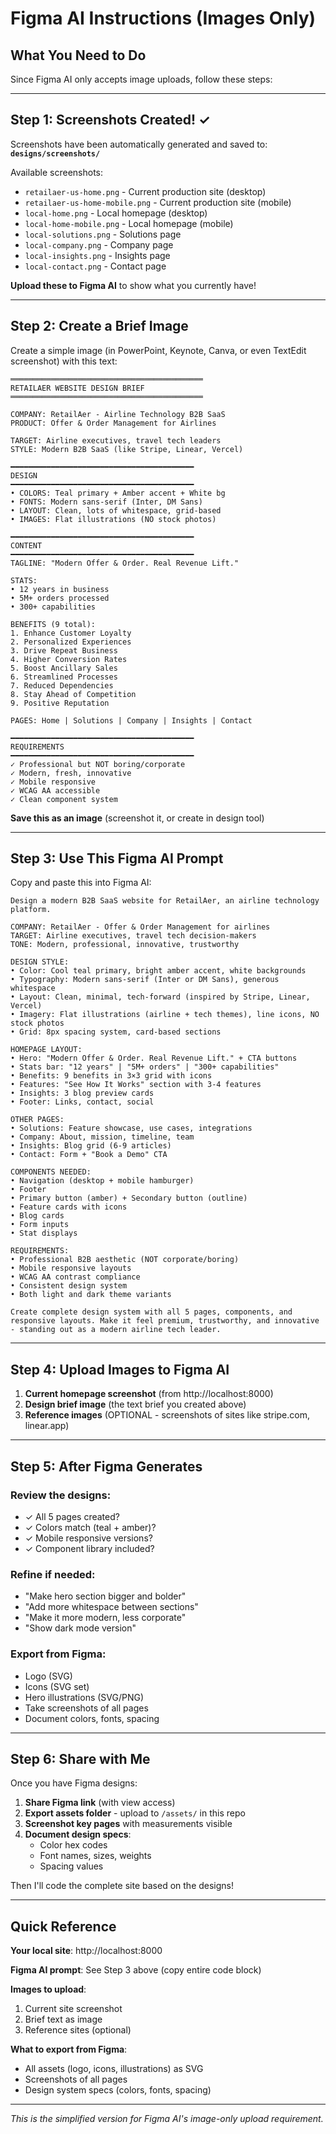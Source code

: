 # Figma AI Instructions (Images Only)

## What You Need to Do

Since Figma AI only accepts image uploads, follow these steps:

---

## Step 1: Screenshots Created! ✓

Screenshots have been automatically generated and saved to:
**`designs/screenshots/`**

Available screenshots:
- `retailaer-us-home.png` - Current production site (desktop)
- `retailaer-us-home-mobile.png` - Current production site (mobile)
- `local-home.png` - Local homepage (desktop)
- `local-home-mobile.png` - Local homepage (mobile)
- `local-solutions.png` - Solutions page
- `local-company.png` - Company page
- `local-insights.png` - Insights page
- `local-contact.png` - Contact page

**Upload these to Figma AI** to show what you currently have!

---

## Step 2: Create a Brief Image

Create a simple image (in PowerPoint, Keynote, Canva, or even TextEdit screenshot) with this text:

```
═══════════════════════════════════════════
RETAILAER WEBSITE DESIGN BRIEF
═══════════════════════════════════════════

COMPANY: RetailAer - Airline Technology B2B SaaS
PRODUCT: Offer & Order Management for Airlines

TARGET: Airline executives, travel tech leaders
STYLE: Modern B2B SaaS (like Stripe, Linear, Vercel)

━━━━━━━━━━━━━━━━━━━━━━━━━━━━━━━━━━━━━━━━━
DESIGN
━━━━━━━━━━━━━━━━━━━━━━━━━━━━━━━━━━━━━━━━━
• COLORS: Teal primary + Amber accent + White bg
• FONTS: Modern sans-serif (Inter, DM Sans)
• LAYOUT: Clean, lots of whitespace, grid-based
• IMAGES: Flat illustrations (NO stock photos)

━━━━━━━━━━━━━━━━━━━━━━━━━━━━━━━━━━━━━━━━━
CONTENT
━━━━━━━━━━━━━━━━━━━━━━━━━━━━━━━━━━━━━━━━━
TAGLINE: "Modern Offer & Order. Real Revenue Lift."

STATS:
• 12 years in business
• 5M+ orders processed
• 300+ capabilities

BENEFITS (9 total):
1. Enhance Customer Loyalty
2. Personalized Experiences
3. Drive Repeat Business
4. Higher Conversion Rates
5. Boost Ancillary Sales
6. Streamlined Processes
7. Reduced Dependencies
8. Stay Ahead of Competition
9. Positive Reputation

PAGES: Home | Solutions | Company | Insights | Contact

━━━━━━━━━━━━━━━━━━━━━━━━━━━━━━━━━━━━━━━━━
REQUIREMENTS
━━━━━━━━━━━━━━━━━━━━━━━━━━━━━━━━━━━━━━━━━
✓ Professional but NOT boring/corporate
✓ Modern, fresh, innovative
✓ Mobile responsive
✓ WCAG AA accessible
✓ Clean component system
```

**Save this as an image** (screenshot it, or create in design tool)

---

## Step 3: Use This Figma AI Prompt

Copy and paste this into Figma AI:

```
Design a modern B2B SaaS website for RetailAer, an airline technology platform.

COMPANY: RetailAer - Offer & Order Management for airlines
TARGET: Airline executives, travel tech decision-makers
TONE: Modern, professional, innovative, trustworthy

DESIGN STYLE:
• Color: Cool teal primary, bright amber accent, white backgrounds
• Typography: Modern sans-serif (Inter or DM Sans), generous whitespace
• Layout: Clean, minimal, tech-forward (inspired by Stripe, Linear, Vercel)
• Imagery: Flat illustrations (airline + tech themes), line icons, NO stock photos
• Grid: 8px spacing system, card-based sections

HOMEPAGE LAYOUT:
• Hero: "Modern Offer & Order. Real Revenue Lift." + CTA buttons
• Stats bar: "12 years" | "5M+ orders" | "300+ capabilities"
• Benefits: 9 benefits in 3×3 grid with icons
• Features: "See How It Works" section with 3-4 features
• Insights: 3 blog preview cards
• Footer: Links, contact, social

OTHER PAGES:
• Solutions: Feature showcase, use cases, integrations
• Company: About, mission, timeline, team
• Insights: Blog grid (6-9 articles)
• Contact: Form + "Book a Demo" CTA

COMPONENTS NEEDED:
• Navigation (desktop + mobile hamburger)
• Footer
• Primary button (amber) + Secondary button (outline)
• Feature cards with icons
• Blog cards
• Form inputs
• Stat displays

REQUIREMENTS:
• Professional B2B aesthetic (NOT corporate/boring)
• Mobile responsive layouts
• WCAG AA contrast compliance
• Consistent design system
• Both light and dark theme variants

Create complete design system with all 5 pages, components, and responsive layouts. Make it feel premium, trustworthy, and innovative - standing out as a modern airline tech leader.
```

---

## Step 4: Upload Images to Figma AI

1. **Current homepage screenshot** (from http://localhost:8000)
2. **Design brief image** (the text brief you created above)
3. **Reference images** (OPTIONAL - screenshots of sites like stripe.com, linear.app)

---

## Step 5: After Figma Generates

### Review the designs:
- ✓ All 5 pages created?
- ✓ Colors match (teal + amber)?
- ✓ Mobile responsive versions?
- ✓ Component library included?

### Refine if needed:
- "Make hero section bigger and bolder"
- "Add more whitespace between sections"
- "Make it more modern, less corporate"
- "Show dark mode version"

### Export from Figma:
- Logo (SVG)
- Icons (SVG set)
- Hero illustrations (SVG/PNG)
- Take screenshots of all pages
- Document colors, fonts, spacing

---

## Step 6: Share with Me

Once you have Figma designs:

1. **Share Figma link** (with view access)
2. **Export assets folder** - upload to `/assets/` in this repo
3. **Screenshot key pages** with measurements visible
4. **Document design specs**:
   - Color hex codes
   - Font names, sizes, weights
   - Spacing values

Then I'll code the complete site based on the designs!

---

## Quick Reference

**Your local site**: http://localhost:8000

**Figma AI prompt**: See Step 3 above (copy entire code block)

**Images to upload**:
1. Current site screenshot
2. Brief text as image
3. Reference sites (optional)

**What to export from Figma**:
- All assets (logo, icons, illustrations) as SVG
- Screenshots of all pages
- Design system specs (colors, fonts, spacing)

---

*This is the simplified version for Figma AI's image-only upload requirement.*

